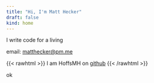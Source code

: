 ```yaml
---
title: "Hi, I'm Matt Hecker"
draft: false
kind: home
---
```


<p>I write code for a living</p>

email: matthecker@pm.me

{{< rawhtml >}}
	I am HoffsMH  on <a href="https://github.com/HoffsMH/">github</a>
{{< /rawhtml >}}

ok

